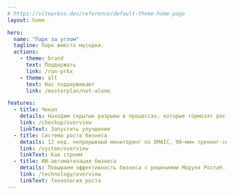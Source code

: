 ```yaml
---
# https://vitepress.dev/reference/default-theme-home-page
layout: home

hero:
  name: "Парк за углом"
  tagline: Парк вместо мусорки.
  actions:
    - theme: brand
      text: Поддержать
      link: /run-prkx
    - theme: alt
      text: Нас поддерживают
      link: /masterplan/not-alone

features:
  - title: Чекап
    details: Находим скрытые разрывы в процессах, которые тормозят рост. Превращаем их в 3 конкретных улучшения за 30 дней.
    link: /checkup/overview
    linkText: Запустить улучшения
  - title: Система роста бизнеса
    details: 12 нед. непрерывный мониторинг по DMAIC, 90-мин трекинг-сессии каждую неделю.
    link: /system/overview
    linkText: Как строим
  - title: ИИ-автоматизация бизнеса
    details: Повышаем эффективность бизнеса с решениями Модуля Роста®.
    link: /technology/overview
    linkText: Технология роста
---
```

